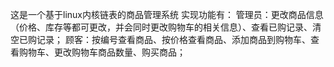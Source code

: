 这是一个基于linux内核链表的商品管理系统
实现功能有：
管理员：更改商品信息（价格、库存等都可更改，并会同时更改购物车的相关信息）、查看已购记录、清空已购记录；
顾客：按编号查看商品、按价格查看商品、添加商品到购物车、查看购物车、更改购物车商品数量、购买商品；

